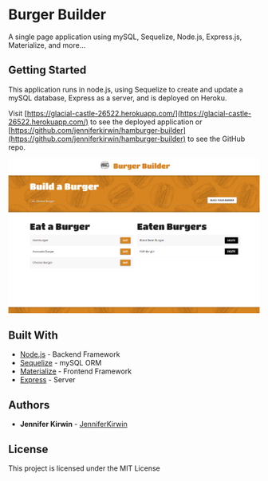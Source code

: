 # Burger Builder
A single page application using mySQL, Sequelize, Node.js, Express.js, Materialize, and more...

## Getting Started
This application runs in node.js, using Sequelize to create and update a mySQL database, Express as a server, and is deployed on Heroku.

Visit [https://glacial-castle-26522.herokuapp.com/](https://glacial-castle-26522.herokuapp.com/) to see the deployed application or [https://github.com/jenniferkirwin/hamburger-builder](https://github.com/jenniferkirwin/hamburger-builder) to see the GitHub repo.

![Image of Application](https://github.com/jenniferkirwin/hamburger-builder/blob/master/public/images/screenshot.png?raw=true)

## Built With

* [Node.js](https://nodejs.org/en/) - Backend Framework
* [Sequelize](https://sequelize.org/) - mySQL ORM
* [Materialize](https://materializecss.com/) - Frontend Framework
* [Express](https://www.npmjs.com/package/express) - Server

## Authors

* **Jennifer Kirwin** - [JenniferKirwin](https://github.com/jenniferkirwin)

## License

This project is licensed under the MIT License